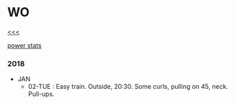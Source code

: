 
WO
======

[<<<](https://github.com/ttltrk/0con/blob/master/0con/README.MD)

[power stats](https://github.com/ttltrk/ELSE/blob/master/PWR/PWR_STS.MD)

### 2018

  * JAN
    * 02-TUE : Easy train. Outside, 20:30. Some curls, pulling on 45, neck. Pull-ups.


